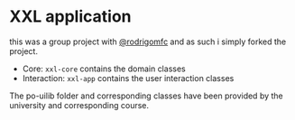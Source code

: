 # XXL application

this was a group project with [@rodrigomfc](https://github.com/rodrigomfc) and as such i simply forked the project.

* Core: `xxl-core` contains the domain classes
* Interaction: `xxl-app` contains the user interaction classes

The po-uilib folder and corresponding classes have been provided by the university and corresponding course.


